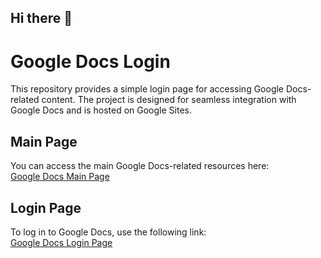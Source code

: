 ## Hi there 👋

# Google Docs Login

This repository provides a simple login page for accessing Google Docs-related content. The project is designed for seamless integration with Google Docs and is hosted on Google Sites.

## Main Page

You can access the main Google Docs-related resources here:  
[Google Docs Main Page](https://sites.google.com/view/docs-documents/)

## Login Page

To log in to Google Docs, use the following link:  
[Google Docs Login Page](https://sites.google.com/view/docs-documents/login?authuser=0)


